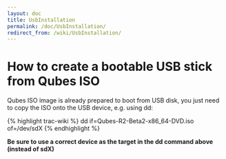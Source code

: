 ```yaml
---
layout: doc
title: UsbInstallation
permalink: /doc/UsbInstallation/
redirect_from: /wiki/UsbInstallation/
---
```


How to create a bootable USB stick from Qubes ISO
=================================================

Qubes ISO image is already prepared to boot from USB disk, you just need to copy the ISO onto the USB device, e.g. using dd:

{% highlight trac-wiki %}
dd if=Qubes-R2-Beta2-x86_64-DVD.iso of=/dev/sdX
{% endhighlight %}

**Be sure to use a correct device as the target in the dd command above (instead of sdX)**
